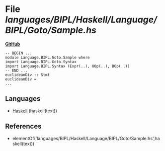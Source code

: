 # File _languages/BIPL/Haskell/Language/BIPL/Goto/Sample.hs_
**[GitHub](https://github.com/softlang/yas/blob/master/languages/BIPL/Haskell/Language/BIPL/Goto/Sample.hs)**
```
-- BEGIN ...
module Language.BIPL.Goto.Sample where
import Language.BIPL.Goto.Syntax
import Language.BIPL.Syntax (Expr(..), UOp(..), BOp(..))
-- END ...
euclideanDiv :: Stmt
euclideanDiv =
...
```

## Languages
* [Haskell](../languages/Haskell.md) (haskell(text))

## References
* elementOf('languages/BIPL/Haskell/Language/BIPL/Goto/Sample.hs',haskell(text))
